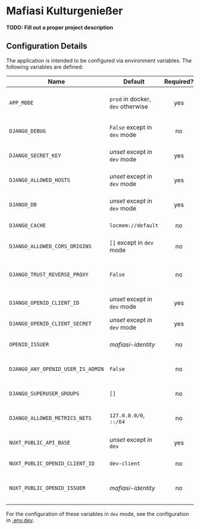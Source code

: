 # Mafiasi Kulturgenießer

**TODO: Fill out a proper project description**

## Configuration Details

The application is intended to be configured via environment variables.
The following variables are defined:

| Name                              | Default                           | Required? | Description                                                                                                                  |
|-----------------------------------|-----------------------------------|:---------:|------------------------------------------------------------------------------------------------------------------------------|
| `APP_MODE`                        | `prod` in docker, `dev` otherwise |    yes    | The mode in which mafiasi_kultur operates.<br>**Changing this may affect the defaults of other variables.** |
| `DJANGO_DEBUG`                    | `False` except in `dev` mode      |    no     | Whether djangos debug mode is enabled ([django debug reference](https://docs.djangoproject.com/en/dev/ref/settings/#std-setting-DEBUG)) |
| `DJANGO_SECRET_KEY`               | *unset* except in `dev` mode      |    yes    | The django secret key used for cryptographic operations ([django secret key reference](https://docs.djangoproject.com/en/dev/ref/settings/#std-setting-SECRET_KEY)) |
| `DJANGO_ALLOWED_HOSTS`            | *unset* except in `dev` mode      |    yes    | The hostnames that are allowed to connec to the django server ([django allowed hosts reference](https://docs.djangoproject.com/en/dev/ref/settings/#allowed-hosts)) |
| `DJANGO_DB`                       | *unset* except in `dev` mode      |    yes    | A database url for django to connect to ([db url format reference](https://github.com/jazzband/dj-database-url/#url-schema)) |
| `DJANGO_CACHE`                    | `locmem://default`                |    no     | A cache url for django to use ([cache url format reference](https://github.com/epicserve/django-cache-url#supported-caches)) |
| `DJANGO_ALLOWED_CORS_ORIGINS`     | `[]` except in `dev` mode         |    no     | List of HTTP origins that are allowed to do CORS requests against the django api |
| `DJANGO_TRUST_REVERSE_PROXY`      | `False`                           |    no     | Whether `X-Forwarded-For` headers are to be trusted (enable this if django is running behind a reverse proxy) |
| `DJANGO_OPENID_CLIENT_ID`         | *unset* except in `dev` mode      |    yes    | The openid client id which django uses to validate authentication tokens |
| `DJANGO_OPENID_CLIENT_SECRET`     | *unset* except in `dev` mode      |    yes    | The openid client secret for the configured client id |
| `OPENID_ISSUER`                   | *mafiasi-identity*                |    no     | The openid issuer that authors access tokens and which should be consulted for validation |
| `DJANGO_ANY_OPENID_USER_IS_ADMIN` | `False`                           |    no     | Whether any user that logs in via openid should be made a django superuser |
| `DJANGO_SUPERUSER_GROUPS`         | `[]`                              |    no     | A list of group names whose members should be made django superusers |
| `DJANGO_ALLOWED_METRICS_NETS`     | `127.0.0.0/0`, `::/64`            |    no     | List of IP networks which are allowed to access the /metrics endpoint                                                                     |
| `NUXT_PUBLIC_API_BASE`            | *unset* except in `dev`           |    yes    | The base url of the django application (e.g. `https://api.mafiasi_kultur.com`) |
| `NUXT_PUBLIC_OPENID_CLIENT_ID`    | `dev-client`                      |    no     | The openid client id which the frontend uses for authentication |
| `NUXT_PUBLIC_OPENID_ISSUER`       | *mafiasi-identity*                |    no     | The openid issuer which the frontend uses for authentication (should be the same as the one in configured for django) |

For the configuration of these variables in `dev` mode, see the configuration in [.env.dev](./.env.dev).
